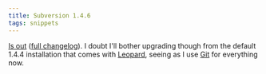 ```yaml
---
title: Subversion 1.4.6
tags: snippets
---
```


[Is out](http://subversion.tigris.org/svn_1.4_releasenotes.html) ([full changelog](http://svn.collab.net/viewvc/svn/tags/1.4.6/CHANGES?revision=28590&view=markup)). I doubt I'll bother upgrading though from the default 1.4.4 installation that comes with [Leopard](http://www.wincent.com/knowledge-base/Leopard), seeing as I use [Git](http://www.wincent.com/knowledge-base/Git) for everything now.

